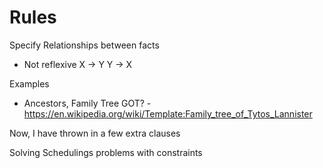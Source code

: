 # Rules

Specify Relationships between facts
 
  - Not reflexive
  X -> Y
  Y -> X

Examples

   - Ancestors, Family Tree
       GOT? - https://en.wikipedia.org/wiki/Template:Family_tree_of_Tytos_Lannister

Now, I have thrown in a few extra clauses

Solving Schedulings problems with constraints